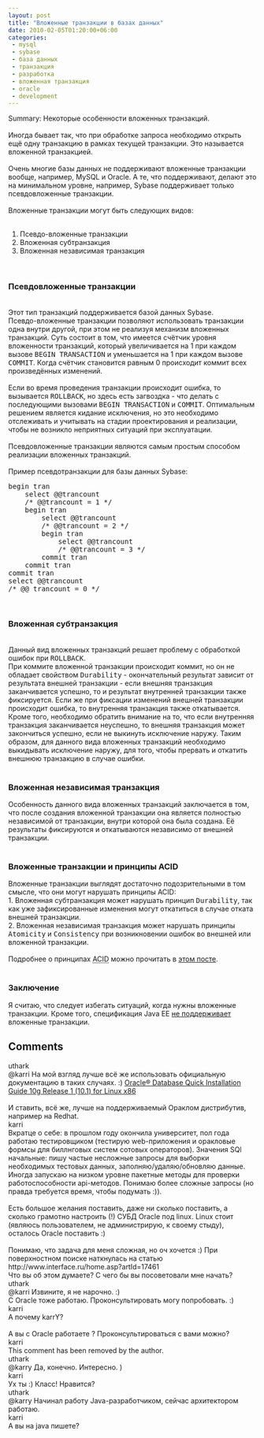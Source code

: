 ```yaml
---
layout: post
title: "Вложенные транзакции в базах данных"
date: 2010-02-05T01:20:00+06:00
categories:
 - mysql
 - sybase
 - база данных
 - транзакция
 - разработка
 - вложенная транзакция
 - oracle
 - development
---
```


<div class='post'>
Summary: Некоторые особенности вложенных транзакций.<br />
<br />
Иногда бывает так, что при обработке запроса необходимо открыть ещё одну транзакцию в рамках текущей транзакции. Это называется вложенной транзакцией. <br />
<br />
Очень многие базы данных не поддерживают вложенные транзакции вообще, например, MySQL и Oracle. А те, что поддерживают, делают это на минимальном уровне, например, Sybase поддерживает только псевдовложенные транзакции.<br />
<br />
Вложенные транзакции могут быть следующих видов:<br />
<br />
<ol><li>Псевдо-вложенные транзакции</li>
<li>Вложенная субтранзакция</li>
<li>Вложенная независимая транзакция</li>
</ol><br />
<h3>Псевдовложенные транзакции</h3><br />
Этот тип транзакций поддерживается базой данных Sybase.<br />
Псевдо-вложенные транзакции позволяют использовать транзакции одна внутри другой, при этом не реализуя механизм вложенных транзакций. Суть состоит в том, что имеется счётчик уровня вложенности транзакций, который увеличивается на 1 при каждом вызове <tt>BEGIN TRANSACTION</tt> и уменьшается на 1 при каждом вызове <tt>COMMIT</tt>. Когда счётчик становится равным 0 происходит коммит всех произведённых изменений.<br />
<br />
Если во время проведения транзакции происходит ошибка, то вызывается <tt>ROLLBACK</tt>, но здесь есть загвоздка - что делать с последующими вызовами <tt>BEGIN TRANSACTION</tt>  и <tt>COMMIT</tt>. Оптимальным решением является кидание исключения, но это необходимо отслеживать и учитывать на стадии проектирования и реализации, чтобы не возникло неприятных ситуаций при эксплуатации.<br />
<br />
Псевдовложенные транзакции являются самым простым способом реализации вложенных транзакций.<br />
<br />
Пример псевдотранзакции для базы данных Sybase:<br />
<pre class="brush: sql">begin tran
    select @@trancount
    /* @@trancount = 1 */
    begin tran
        select @@trancount
        /* @@trancount = 2 */
        begin tran
            select @@trancount
            /* @@trancount = 3 */
        commit tran
    commit tran
commit tran
select @@trancount
/* @@ trancount = 0 */
</pre><br />
<h3>Вложенная субтранзакция</h3><br />
Данный вид вложенных транзакций решает проблему с обработкой ошибок при <tt>ROLLBACK</tt>. <br />
При коммите вложенной транзакции происходит коммит, но он не обладает свойством <tt>Durability</tt> - окончательный результат зависит от результата внешней транзакции - если внешняя транзакция заканчивается успешно, то и результат внутренней транзакции также фиксируется. Если же при фиксации изменений внешней транзакции происходит ошибка, то внутренняя транзакция также откатывается. Кроме того, необходимо обратить внимание на то, что если внутренняя транзакция заканчивается неуспешно, то внешняя транзакция может закончиться успешно, если не выкинуть исключение наружу. Таким образом, для данного вида вложенных транзакций необходимо выкидывать исключение наружу, для того, чтобы прервать и откатить внешнюю транзакцию в случае ошибки.<br />
<br />
<h3>Вложенная независимая транзакция</h3>Особенность данного вида вложенных транзакций заключается в том, что после создания вложенной транзакции она является полностью независимой от транзакции, внутри которой она была создана. Её результаты фиксируются и откатываются независимо от внешней транзакции.<br />
<br />
<h3>Вложенные транзакции и принципы ACID</h3>Вложенные транзакции выглядят достаточно подозрительными в том смысле, что они могут нарушать принципы ACID: <br />
1. Вложенная субтранзакция может нарушать принцип <tt>Durability</tt>, так как уже зафиксированные изменения могут откатиться в случае отката внешней транзакции.<br />
2. Вложенная независимая транзакция может нарушать принципы <tt>Atomicity</tt> и <tt>Consistency</tt> при возникновении ошибок во внешней или вложенной транзакции.<br />
<br />
Подробнее о принципах <abbr title="Atomicity, Consistency, Isolation, Durability">ACID</abbr> можно прочитать в <a href="http://atamanenko.blogspot.com/2009/04/blog-post_24.html">этом посте</a>.<br />
<br />
<h3>Заключение</h3>Я считаю, что следует избегать ситуаций, когда нужны вложенные транзакции. Кроме того, спецификация Java EE <a href="http://java.sun.com/javaee/6/docs/api/javax/ejb/TransactionAttributeType.html">не поддерживает</a> вложенные транзакции.</div>
<h2>Comments</h2>
<div class='comments'>
<div class='comment'>
<div class='author'>uthark</div>
<div class='content'>
@karri На мой взгляд лучше всё же использовать официальную документацию в таких случаях. :) <a href="http://download.oracle.com/docs/html/B10813_01/toc.htm" rel="nofollow">Oracle® Database Quick Installation Guide 10g Release 1 (10.1) for Linux x86</a><br /><br />И ставить, всё же, лучше на поддерживаемый Ораклом дистрибутив, например на Redhat.</div>
</div>
<div class='comment'>
<div class='author'>karri</div>
<div class='content'>
Вкратце о себе: в прошлом году окончила университет, пол года работаю тестировщиком (тестирую web-приложения и оракловые формсы для биллнговых систем сотовых операторов). Значения SQl начальные: пишу частые несложные запросы для выборки необходимых тестовых данных, заполняю/удаляю/обновляю данные. Иногда запускаю на низком уровне пакетные методы для проверки работоспособности api-методов. Понимаю более сложные запросы (но правда требуется время, чтобы подумать :)). <br /><br />Есть большое желания поставить, даже ни сколько поставить, а сколько грамотно настроить (!) СУБД Oracle под linux. Linux стоит (являюсь пользователем, не администрирую, к своему стыду), осталось Oracle поставить :) <br /><br />Понимаю, что задача для меня сложная, но оч хочется :) При поверхностном поиске наткнулась на статью http://www.interface.ru/home.asp?artId=17461<br />Что вы об этом думаете? С чего бы вы посоветовали мне начать?</div>
</div>
<div class='comment'>
<div class='author'>uthark</div>
<div class='content'>
@karri Извините, я не нарочно. :)<br />С Oracle тоже работаю. Проконсультировать могу попробовать. :)</div>
</div>
<div class='comment'>
<div class='author'>karri</div>
<div class='content'>
А почему karrY?<br /><br />А вы с Oracle работаете ? Проконсультироваться с вами можно?</div>
</div>
<div class='comment'>
<div class='author'>karri</div>
<div class='content'>
This comment has been removed by the author.</div>
</div>
<div class='comment'>
<div class='author'>uthark</div>
<div class='content'>
@karry Да, конечно. Интересно. )</div>
</div>
<div class='comment'>
<div class='author'>karri</div>
<div class='content'>
Ух ты :) Класс! Нравится?</div>
</div>
<div class='comment'>
<div class='author'>uthark</div>
<div class='content'>
@karry Начинал работу Java-разработчиком, сейчас архитектором работаю.</div>
</div>
<div class='comment'>
<div class='author'>karri</div>
<div class='content'>
А вы на java пишете?</div>
</div>
</div>
